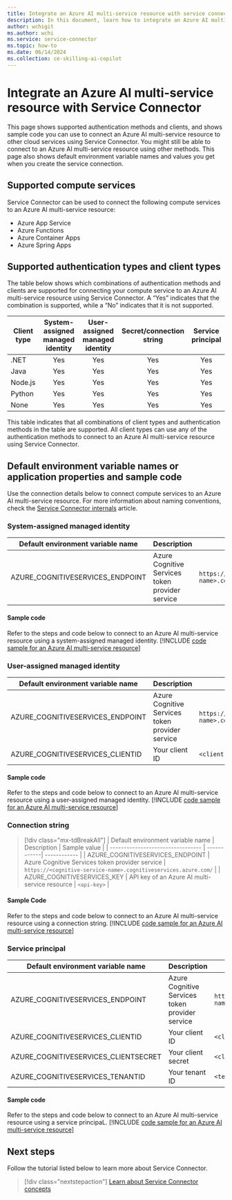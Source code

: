 ```yaml
---
title: Integrate an Azure AI multi-service resource with service connector
description: In this document, learn how to integrate an Azure AI multi-service resource into your application with Service Connector
author: wchigit
ms.author: wchi
ms.service: service-connector
ms.topic: how-to
ms.date: 06/14/2024
ms.collection: ce-skilling-ai-copilot
---
```


# Integrate an Azure AI multi-service resource with Service Connector

This page shows supported authentication methods and clients, and shows sample code you can use to connect an Azure AI multi-service resource to other cloud services using Service Connector. You might still be able to connect to an Azure AI multi-service resource using other methods. This page also shows default environment variable names and values you get when you create the service connection. 

## Supported compute services

Service Connector can be used to connect the following compute services to an Azure AI multi-service resource:

- Azure App Service
- Azure Functions
- Azure Container Apps
- Azure Spring Apps

## Supported authentication types and client types

The table below shows which combinations of authentication methods and clients are supported for connecting your compute service to an Azure AI multi-service resource using Service Connector. A “Yes” indicates that the combination is supported, while a “No” indicates that it is not supported.


| Client type | System-assigned managed identity | User-assigned managed identity | Secret/connection string | Service principal |
|-------------|:--------------------------------:|:------------------------------:|:------------------------:|:-----------------:|
| .NET        |                Yes               |               Yes              |            Yes           |        Yes        |
| Java        |                Yes               |               Yes              |            Yes           |        Yes        |
| Node.js     |                Yes               |               Yes              |            Yes           |        Yes        |
| Python      |                Yes               |               Yes              |            Yes           |        Yes        |
| None        |                Yes               |               Yes              |            Yes           |        Yes        |

This table indicates that all combinations of client types and authentication methods in the table are supported. All client types can use any of the authentication methods to connect to an Azure AI multi-service resource using Service Connector.

## Default environment variable names or application properties and sample code

Use the connection details below to connect compute services to an Azure AI multi-service resource. For more information about naming conventions, check the [Service Connector internals](concept-service-connector-internals.md#configuration-naming-convention) article.

### System-assigned managed identity

| Default environment variable name | Description                  | Sample value                                     |
| --------------------------------- | ---------------------------- | ------------------------------------------------ |
| AZURE_COGNITIVESERVICES_ENDPOINT | Azure Cognitive Services token provider service |  `https://<cognitive-service-name>.cognitiveservices.azure.com/` |

#### Sample code
Refer to the steps and code below to connect to an Azure AI multi-service resource using a system-assigned managed identity.
[!INCLUDE [code sample for an Azure AI multi-service resource](./includes/code-cognitive-microsoft-entra-id.md)]

### User-assigned managed identity

| Default environment variable name | Description                | Sample value                                    |
| --------------------------------- | -------------------------- | ----------------------------------------------- |
| AZURE_COGNITIVESERVICES_ENDPOINT | Azure Cognitive Services token provider service |  `https://<cognitive-service-name>.cognitiveservices.azure.com/` |
| AZURE_COGNITIVESERVICES_CLIENTID   | Your client ID             | `<client-ID>`                                 |

#### Sample code
Refer to the steps and code below to connect to an Azure AI multi-service resource using a user-assigned managed identity.
[!INCLUDE [code sample for an Azure AI multi-service resource](./includes/code-cognitive-microsoft-entra-id.md)]

### Connection string

> [!div class="mx-tdBreakAll"]
> | Default environment variable name | Description | Sample value |
> | --------------------------------- | ------------| ------------ |
> | AZURE_COGNITIVESERVICES_ENDPOINT | Azure Cognitive Services token provider service |  `https://<cognitive-service-name>.cognitiveservices.azure.com/` |
> | AZURE_COGNITIVESERVICES_KEY | API key of an Azure AI multi-service resource | `<api-key>` |

#### Sample Code 
Refer to the steps and code below to connect to an Azure AI multi-service resource using a connection string.
[!INCLUDE [code sample for an Azure AI multi-service resource](./includes/code-cognitive-secret.md)]


### Service principal

| Default environment variable name   | Description                | Sample value                                   |
| ----------------------------------- | -------------------------- | ---------------------------------------------- |
| AZURE_COGNITIVESERVICES_ENDPOINT | Azure Cognitive Services token provider service |  `https://<cognitive-service-name>.cognitiveservices.azure.com/` |
| AZURE_COGNITIVESERVICES_CLIENTID     | Your client ID             | `<client-ID>`                                |
| AZURE_COGNITIVESERVICES_CLIENTSECRET | Your client secret         | `<client-secret>`                            |
| AZURE_COGNITIVESERVICES_TENANTID     | Your tenant ID             | `<tenant-ID>`                                |

#### Sample code
Refer to the steps and code below to connect to an Azure AI multi-service resource using a service principaL.
[!INCLUDE [code sample for an Azure AI multi-service resource](./includes/code-cognitive-microsoft-entra-id.md)]

## Next steps

Follow the tutorial listed below to learn more about Service Connector.

> [!div class="nextstepaction"]
> [Learn about Service Connector concepts](./concept-service-connector-internals.md)
